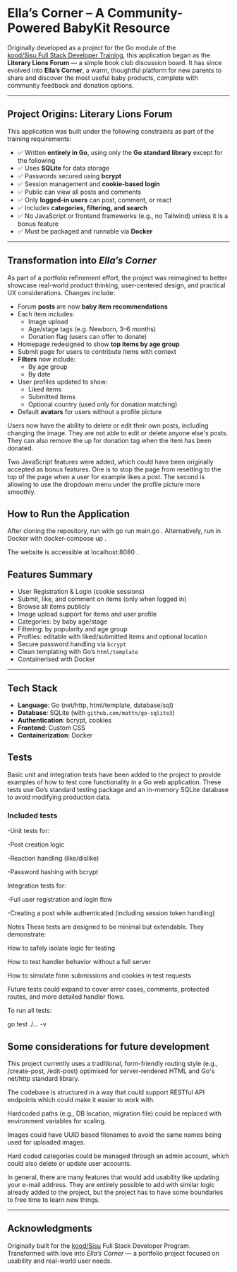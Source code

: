 
# Ella’s Corner – A Community-Powered BabyKit Resource

Originally developed as a project for the Go module of the  
[kood/Sisu Full Stack Developer Training](https://koodsisu.fi), this application began as the **Literary Lions Forum** — a simple book club discussion board. It has since evolved into **Ella’s Corner**, a warm, thoughtful platform for new parents to share and discover the most useful baby products, complete with community feedback and donation options.

---

## Project Origins: Literary Lions Forum

This application was built under the following constraints as part of the training requirements:

- ✅ Written **entirely in Go**, using only the **Go standard library** except for the following
- ✅ Uses **SQLite** for data storage
- ✅ Passwords secured using **bcrypt**
- ✅ Session management and **cookie-based login**
- ✅ Public can view all posts and comments
- ✅ Only **logged-in users** can post, comment, or react
- ✅ Includes **categories, filtering, and search**
- ✅ No JavaScript or frontend frameworks (e.g., no Tailwind) unless it is a bonus feature
- ✅ Must be packaged and runnable via **Docker**

---

## Transformation into *Ella’s Corner*

As part of a portfolio refinement effort, the project was reimagined to better showcase real-world product thinking, user-centered design, and practical UX considerations. Changes include:

- Forum **posts** are now **baby item recommendations**
- Each item includes:
  - Image upload
  - Age/stage tags (e.g. Newborn, 3–6 months)
  - Donation flag (users can offer to donate)
- Homepage redesigned to show **top items by age group**
- Submit page for users to contribute items with context
- **Filters** now include:
  - By age group
  - By date
- User profiles updated to show:
  - Liked items
  - Submitted items
  - Optional country (used only for donation matching)
- Default **avatars** for users without a profile picture

Users now have the ability to delete or edit their own posts, including changing the image. They are not able to edit or delete anyone else's posts. They can also remove the up for donation tag when the item has been donated. 

Two JavaScript features were added, which could have been originally accepted as bonus features. One is to stop the page from resetting to the top of the page when a user for example likes a post. The second is allowing to use the dropdown menu under the profile picture more smoothly. 

## How to Run the Application

After cloning the repository, run with go run main.go .
Alternatively, run in Docker with docker-compose up .

The website is accessible at localhost:8080 .


## Features Summary

- User Registration & Login (cookie sessions)
- Submit, like, and comment on items (only when logged in)
- Browse all items publicly
- Image upload support for items and user profile
- Categories: by baby age/stage
- Filtering: by popularity and age group
- Profiles: editable with liked/submitted items and optional location
- Secure password handling via `bcrypt`
- Clean templating with Go’s `html/template`
- Containerised with Docker

---

## Tech Stack

- **Language**: Go (net/http, html/template, database/sql)
- **Database**: SQLite (with `github.com/mattn/go-sqlite3`)
- **Authentication**: bcrypt, cookies
- **Frontend**: Custom CSS 
- **Containerization**: Docker

## Tests
Basic unit and integration tests have been added to the project to provide examples of how to test core functionality in a Go web application. These tests use Go’s standard testing package and an in-memory SQLite database to avoid modifying production data.

### Included tests
-Unit tests for:

-Post creation logic

-Reaction handling (like/dislike)

-Password hashing with bcrypt

Integration tests for:

-Full user registration and login flow

-Creating a post while authenticated (including session token handling)

Notes
These tests are designed to be minimal but extendable. They demonstrate:

How to safely isolate logic for testing

How to test handler behavior without a full server

How to simulate form submissions and cookies in test requests

Future tests could expand to cover error cases, comments, protected routes, and more detailed handler flows.

To run all tests:

go test ./... -v


## Some considerations for future development

This project currently uses a traditional, form-friendly routing style (e.g., /create-post, /edit-post) optimised for server-rendered HTML and Go's net/http standard library.

The codebase is structured in a way that could support RESTful API endpoints which could make it easier to work with.  

Hardcoded paths (e.g., DB location, migration file) could be replaced with environment variables for scaling. 

Images could have UUID based filenames to avoid the same names being used for uploaded images.

Hard coded categories could be managed through an admin account, which could also delete or update user accounts. 

In general, there are many features that would add usability like updating your e-mail address. They are entirely possible to add with similar logic already added to the project, but the project has to have some boundaries to free time to learn new things.



---

## Acknowledgments

Originally built for the [kood/Sisu](https://koodsisu.fi) Full Stack Developer Program.  
Transformed with love into *Ella’s Corner* — a portfolio project focused on usability and real-world user needs.
